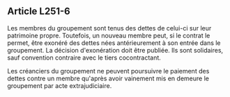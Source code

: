 Article L251-6
----
Les membres du groupement sont tenus des dettes de celui-ci sur leur patrimoine
propre. Toutefois, un nouveau membre peut, si le contrat le permet, être exonéré
des dettes nées antérieurement à son entrée dans le groupement. La décision
d'exonération doit être publiée. Ils sont solidaires, sauf convention contraire
avec le tiers cocontractant.

Les créanciers du groupement ne peuvent poursuivre le paiement des dettes contre
un membre qu'après avoir vainement mis en demeure le groupement par acte
extrajudiciaire.
